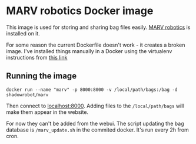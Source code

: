 # MARV robotics Docker image
This image is used for storing and sharing bag files easily. [MARV robotics](https://ternaris.com/marv-robotics/) is installed on it.

For some reason the current Dockerfile doesn't work - it creates a broken image. I've installed things manually in a Docker using the virtualenv instructions from [this link](https://github.com/ternaris/marv-robotics)

## Running the image
```
docker run --name "marv" -p 8000:8000 -v /local/path/bags:/bag -d shadowrobot/marv
```

Then connect to [localhost:8000](http://localhost:8000). Adding files to the `/local/path/bags` will make them appear in the website.

For now they can't be added from the webui. The script updating the bag database is `/marv_update.sh` in the commited docker. It's run every 2h from cron.
